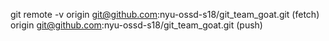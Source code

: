 git remote -v
origin	git@github.com:nyu-ossd-s18/git_team_goat.git (fetch)
origin	git@github.com:nyu-ossd-s18/git_team_goat.git (push)


